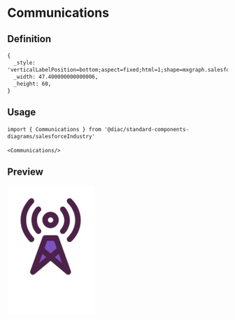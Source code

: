 # Communications

## Definition

```
{
  _style: 'verticalLabelPosition=bottom;aspect=fixed;html=1;shape=mxgraph.salesforce.communications;',
  _width: 47.400000000000006,
  _height: 60,
}
```

## Usage

```
import { Communications } from '@diac/standard-components-diagrams/salesforceIndustry'

<Communications/>
```

## Preview

<img src="./communications.png" width="200"/>
